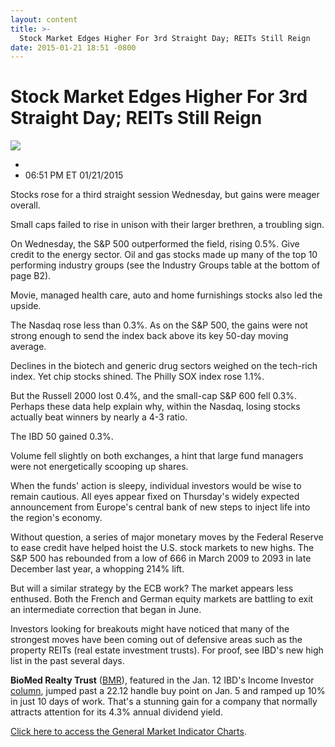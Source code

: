 ```yaml
---
layout: content
title: >-
  Stock Market Edges Higher For 3rd Straight Day; REITs Still Reign
date: 2015-01-21 18:51 -0800
---
```



Stock Market Edges Higher For 3rd Straight Day; REITs Still Reign
==================================================================


![](https://www.investors.com/wp-content/uploads/ibd-migrated-images/MPv_150122_635574499229931244.png)

* 
* 06:51 PM ET 01/21/2015




  

Stocks rose for a third straight session Wednesday, but gains were meager overall.

  

Small caps failed to rise in unison with their larger brethren, a troubling sign.

  

On Wednesday, the S&P 500 outperformed the field, rising 0.5%. Give credit to the energy sector. Oil and gas stocks made up many of the top 10 performing industry groups (see the Industry Groups table at the bottom of page B2).

  

Movie, managed health care, auto and home furnishings stocks also led the upside.

  

The Nasdaq rose less than 0.3%. As on the S&P 500, the gains were not strong enough to send the index back above its key 50-day moving average.

  

Declines in the biotech and generic drug sectors weighed on the tech-rich index. Yet chip stocks shined. The Philly SOX index rose 1.1%.

  

But the Russell 2000 lost 0.4%, and the small-cap S&P 600 fell 0.3%. Perhaps these data help explain why, within the Nasdaq, losing stocks actually beat winners by nearly a 4-3 ratio.

  

The IBD 50 gained 0.3%.

  

Volume fell slightly on both exchanges, a hint that large fund managers were not energetically scooping up shares.

  

When the funds' action is sleepy, individual investors would be wise to remain cautious. All eyes appear fixed on Thursday's widely expected announcement from Europe's central bank of new steps to inject life into the region's economy.

  

Without question, a series of major monetary moves by the Federal Reserve to ease credit have helped hoist the U.S. stock markets to new highs. The S&P 500 has rebounded from a low of 666 in March 2009 to 2093 in late December last year, a whopping 214% lift.

  

But will a similar strategy by the ECB work? The market appears less enthused. Both the French and German equity markets are battling to exit an intermediate correction that began in June.

  

Investors looking for breakouts might have noticed that many of the strongest moves have been coming out of defensive areas such as the property REITs (real estate investment trusts). For proof, see IBD's new high list in the past several days.

  

**BioMed Realty Trust** ([BMR](https://research.investors.com/quote.aspx?symbol=BMR)), featured in the Jan. 12 IBD's Income Investor [column](http://news.investors.com/investing-the-income-investor/010815-733864-biomed-realty-deal-for-illumina-campus.htm), jumped past a 22.12 handle buy point on Jan. 5 and ramped up 10% in just 10 days of work. That's a stunning gain for a company that normally attracts attention for its 4.3% annual dividend yield.

  

[Click here to access the General Market Indicator Charts](https://www.investors.com/pdf/GMI_012215.pdf).




